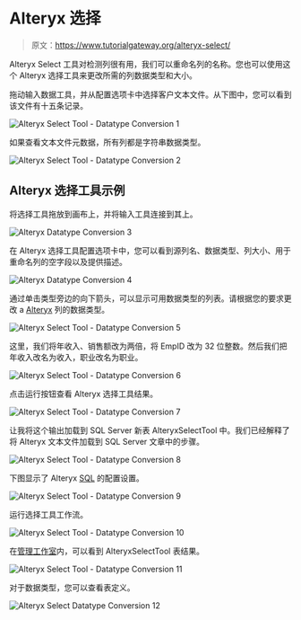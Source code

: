 # Alteryx 选择

> 原文：<https://www.tutorialgateway.org/alteryx-select/>

Alteryx Select 工具对检测列很有用，我们可以重命名列的名称。您也可以使用这个 Alteryx 选择工具来更改所需的列数据类型和大小。

拖动输入数据工具，并从配置选项卡中选择客户文本文件。从下图中，您可以看到该文件有十五条记录。

![Alteryx Select Tool - Datatype Conversion 1](img/f7fa2184a0a13cdcbb5e14b807b60c38.png)

如果查看文本文件元数据，所有列都是字符串数据类型。

![Alteryx Select Tool - Datatype Conversion 2](img/d2026fb8ef4390fd74ca29ac6f58e7ca.png)

## Alteryx 选择工具示例

将选择工具拖放到画布上，并将输入工具连接到其上。

![Alteryx Datatype Conversion 3](img/91a2eaf0b33fff22588a38c32d73a6d7.png)

在 Alteryx 选择工具配置选项卡中，您可以看到源列名、数据类型、列大小、用于重命名列的空字段以及提供描述。

![Alteryx Datatype Conversion 4](img/7b320b72414d90fa41a767ee5f12c5d2.png)

通过单击类型旁边的向下箭头，可以显示可用数据类型的列表。请根据您的要求更改 a [Alteryx](https://www.tutorialgateway.org/alteryx-tutorial/) 列的数据类型。

![Alteryx Select Tool - Datatype Conversion 5](img/fb05200ab71b9f85865025b7bd7da729.png)

这里，我们将年收入、销售额改为两倍，将 EmpID 改为 32 位整数。然后我们把年收入改名为收入，职业改名为职业。

![Alteryx Select Tool - Datatype Conversion 6](img/ba9e4f51e1b70785e2f82409de158be1.png)

点击运行按钮查看 Alteryx 选择工具结果。

![Alteryx Select Tool - Datatype Conversion 7](img/f2a3a82cd9a9891effb80aef01417ddd.png)

让我将这个输出加载到 SQL Server 新表 AlteryxSelectTool 中。我们已经解释了将 Alteryx 文本文件加载到 SQL Server 文章中的步骤。

![Alteryx Select Tool - Datatype Conversion 8](img/80b96ab3284941b6ccef3dfb098f75bf.png)

下图显示了 Alteryx [SQL](https://www.tutorialgateway.org/sql/) 的配置设置。

![Alteryx Select Tool - Datatype Conversion 9](img/97f71bf084a785e5cb897d2b6da2766f.png)

运行选择工具工作流。

![Alteryx Select Tool - Datatype Conversion 10](img/ff85e3d79417e9caabdaec4157d87016.png)

在[管理工作室](https://www.tutorialgateway.org/sql-server-management-studio/)内，可以看到 AlteryxSelectTool 表结果。

![Alteryx Select Tool - Datatype Conversion 11](img/d9168b417f57fd8f68376022a3d26589.png)

对于数据类型，您可以查看表定义。

![Alteryx Select Datatype Conversion 12](img/0464196a749005d33e58b76b9767efc1.png)